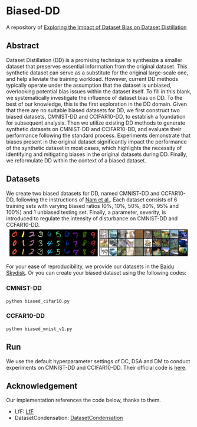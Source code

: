 # Biased-DD
A repository of [Exploring the Impact of Dataset Bias on Dataset Distillation](https://arxiv.org/pdf/2403.16028.pdf)

## Abstract
Dataset Distillation (DD) is a promising technique to synthesize a smaller dataset that preserves essential information from the original dataset. This synthetic dataset can serve as a substitute for the original large-scale one, and help alleviate the training workload. However, current DD methods typically operate under the assumption that the dataset is unbiased, overlooking potential bias issues within the dataset itself. To fill in this blank, we systematically investigate the influence of dataset bias on DD. To the best of our knowledge, this is the first exploration in the DD domain. Given that there are no suitable biased datasets for DD, we first construct two biased datasets, CMNIST-DD and CCIFAR10-DD, to establish a foundation for subsequent analysis. Then we utilize existing DD methods to generate synthetic datasets on CMNIST-DD and CCIFAR10-DD, and evaluate their performance following the standard process. Experiments demonstrate that biases present in the original dataset significantly impact the performance of the synthetic dataset in most cases, which highlights the necessity of identifying and mitigating biases in the original datasets during DD. Finally, we reformulate DD within the context of a biased dataset.

## Datasets
We create two biased datasets for DD, named CMNIST-DD and CCFAR10-DD, following the instructions of [Nam et al.](https://proceedings.neurips.cc/paper/2020/hash/eddc3427c5d77843c2253f1e799fe933-Abstract.html). Each dataset consists of 6 training sets with varying biased ratios (0%, 10%, 50%, 80%, 95% and 100%) and 1 unbiased testing set. Finally, a parameter, severity, is introduced to regulate the intensity of disturbance on CMNIST-DD and CCFAR10-DD. 
![image](https://github.com/yaolu-zjut/Biased-DD/blob/main/biased%20dataset.JPG)

For your ease of reproducibility, we provide our datasets in the [Baidu Skydisk](). Or you can create your biased dataset using the following codes:
### CMNIST-DD
```
python biased_cifar10.py
```

### CCFAR10-DD
```
python biased_mnist_v1.py
```
## Run
We use the default hyperparameter settings of DC, DSA and DM to conduct experiments on CMNIST-DD and CCIFAR10-DD. Their official code is [here](https://github.com/VICO-UoE/DatasetCondensation).

## Acknowledgement
Our implementation references the code below, thanks to them.
* LfF: [LfF](https://github.com/alinlab/LfF)
* DatasetCondensation: [DatasetCondensation](https://github.com/VICO-UoE/DatasetCondensation)
